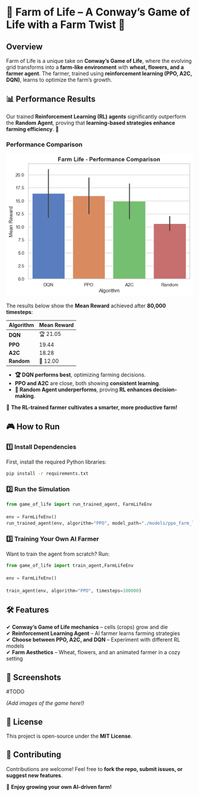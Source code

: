 # 🌾 Farm of Life – A Conway’s Game of Life with a Farm Twist 🌱

## **Overview**
Farm of Life is a unique take on **Conway’s Game of Life**, where the evolving grid transforms into a **farm-like environment** with **wheat, flowers, and a farmer agent**. The farmer, trained using **reinforcement learning (PPO, A2C, DQN)**, learns to optimize the farm’s growth.

## **📊 Performance Results**
Our trained **Reinforcement Learning (RL) agents** significantly outperform the **Random Agent**, proving that **learning-based strategies enhance farming efficiency**. 🌟

### **Performance Comparison**
![Farm Life - Performance Comparison](image.png)

The results below show the **Mean Reward** achieved after **80,000 timesteps**:

| Algorithm | Mean Reward |
|-----------|------------|
| **DQN**   | 🏆 21.05    |
| **PPO**   | 19.44       |
| **A2C**   | 18.28       |
| **Random**| 🚜 12.00      |

- **🏆 DQN performs best**, optimizing farming decisions.  
- **PPO and A2C** are close, both showing **consistent learning**.  
- **🚜 Random Agent underperforms**, proving **RL enhances decision-making**.  

🚀 **The RL-trained farmer cultivates a smarter, more productive farm!**



## **🎮 How to Run**
### **1️⃣ Install Dependencies**
First, install the required Python libraries:
```bash
pip install -r requirements.txt
```
### **2️⃣ Run the Simulation**
```python
from game_of_life import run_trained_agent, FarmLifeEnv

env = FarmLifeEnv()
run_trained_agent(env, algorithm="PPO", model_path="./models/ppo_farm_life.zip")
```

### **3️⃣ Training Your Own AI Farmer**
Want to train the agent from scratch? Run:
```python
from game_of_life import train_agent,FarmLifeEnv

env = FarmLifeEnv()

train_agent(env, algorithm="PPO", timesteps=100000)
```

## **🛠️ Features**
✔ **Conway’s Game of Life mechanics** – cells (crops) grow and die  
✔ **Reinforcement Learning Agent** – AI farmer learns farming strategies  
✔ **Choose between PPO, A2C, and DQN** – Experiment with different RL models  
✔ **Farm Aesthetics** – Wheat, flowers, and an animated farmer in a cozy setting  

## **📸 Screenshots**
#TODO 


*(Add images of the game here!)*  

## **📜 License**
This project is open-source under the **MIT License**.

## **📢 Contributing**
Contributions are welcome! Feel free to **fork the repo, submit issues, or suggest new features**.

🚀 **Enjoy growing your own AI-driven farm!**
